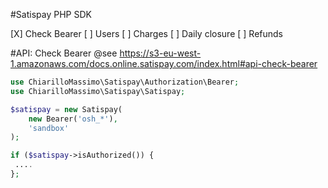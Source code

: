 #Satispay PHP SDK

[X] Check Bearer
[ ] Users
[ ] Charges
[ ] Daily closure
[ ] Refunds

#API: Check Bearer
@see https://s3-eu-west-1.amazonaws.com/docs.online.satispay.com/index.html#api-check-bearer

```php
use ChiarilloMassimo\Satispay\Authorization\Bearer;
use ChiarilloMassimo\Satispay\Satispay;

$satispay = new Satispay(
    new Bearer('osh_*'),
    'sandbox'
);

if ($satispay->isAuthorized()) {
 ....
};
```

